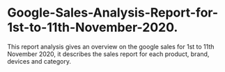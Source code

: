 # Google-Sales-Analysis-Report-for-1st-to-11th-November-2020.
This report analysis gives an overview on the google sales for 1st to 11th November 2020, it describes the sales report for each product, brand, devices and category.
